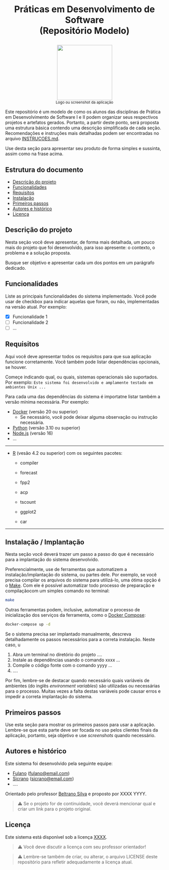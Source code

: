 # <p align="center"> Práticas em Desenvolvimento de Software <br/> (Repositório Modelo) </p>

<p align="center">
  <img src="" height="175px" />
  <br/>
  <small>Logo ou screenshot da aplicação</small>
</p>

Este repositório é um modelo de como os alunos das disciplinas de Prática em Desenvolvimento de Software I e II podem organizar seus respectivos projetos e artefatos gerados. Portanto, a partir deste ponto, será proposta uma estrutura básica contendo uma descrição simplificada de cada seção. Recomendações e instruções mais detalhadas podem ser encontradas no arquivo [INSTRUCOES.md](INSTRUCOES.md).

Use desta seção para apresentar seu produto de forma simples e sussinta, assim como na frase acima.

## Estrutura do documento

- [Descrição do projeto](#descri%C3%A7%C3%A3o-do-projeto)
- [Funcionalidades](#funcionalidades)
- [Requisitos](#requisitos)
- [Instalação](#instala%C3%A7%C3%A3o--implanta%C3%A7%C3%A3o)
- [Primeiros passos](#primeiros-passos)
- [Autores e histórico](#autores-e-hist%C3%B3rico)
- [Licença](#licen%C3%A7a)

## Descrição do projeto

Nesta seção você deve apresentar, de forma mais detalhada, um pouco mais do projeto que foi desenvolvido, para isso apresente: o contexto, o problema e a solução proposta.

Busque ser objetivo e apresentar cada um dos pontos em um parágrafo dedicado.

## Funcionalidades

Liste as principais funcionalidades do sistema implementado. Você pode usar de checkbox para indicar aquelas que foram, ou não, implementadas na versão atual. Por exemplo:

- [x] Funcionalidade 1
- [ ] Funcionalidade 2
- [ ] ...

## Requisitos

Aqui você deve apresentar todos os requisitos para que sua aplicação funcione corretamente. Você também pode listar dependências opcionais, se houver.

Começe indicando qual, ou quais, sistemas operacionais são suportados. Por exemplo: `Este sistema foi desenvolvido e amplamente testado em ambientes Unix ...`

Para cada uma das dependências do sistema é importatne listar também a versão mínima necessária. Por exemplo:

- [Docker](https://www.docker.com/) (versão 20 ou superior)
  - Se necessário, você pode deixar alguma observação ou instrução necessária.
- [Python](https://www.python.org/) (versão 3.10 ou superior)
- [Node.js](https://nodejs.org/) (versão 16)
- ...

---

- [R](https://www.r-project.org/) (vesão 4.2 ou superior) com os seguintes pacotes:
  
  - compiler
  
  - forecast
  
  - fpp2
  
  - acp
  
  - tscount
  
  - ggplot2
  
  - car

---



## Instalação / Implantação

Nesta seção você deverá trazer um passo a passo do que é necessário para a implantação do sistema desenvolvido.

Preferencialmente, use de ferramentas que automatizem a instalação/implantação do sistema, ou partes dele. Por exemplo, se você precisa compilar os arquivos do sistema para utilizá-lo, uma ótima opção é o [Make](https://www.gnu.org/software/make/). Com ele é possível automatizar todo processo de preparação e compilaçãocom um simples comando no terminal:

```sh
make
```

Outras ferramentas podem, inclusive, automatizar o processo de inicialização dos serviços da ferramenta, como o [Docker Compose](https://docs.docker.com/compose/):

```sh
docker-compose up -d
```

Se o sistema precisa ser implantado manualmente, descreva detalhadamente os passos necessários para a correta instalação. Neste caso, u

1. Abra um terminal no diretório do projeto ....
2. Instale as dependências usando o comando xxxx ...
3. Compile o código fonte com o comando yyyy ...
4. ....

Por fim, lembre-se de destacar quando necessário quais variáveis de ambientes (do inglês _environment variables_) são utilizadas ou necessárias para o processo. Muitas vezes a falta destas variáveis pode causar erros e impedir a correta implantação do sistema.

## Primeiros passos

Use esta seção para mostrar os primeiros passos para usar a aplicação. Lembre-se que esta parte deve ser focada no uso pelos clientes finais da aplicação, portanto, seja objetivo e use _screenshots_ quando necessário.

## Autores e histórico

Este sistema foi desenvolvido pela seguinte equipe:

- [Fulano](https://github.com/fulano) (fulano@email.com)
- [Sicrano](https://github.com/sicrano) (sicrano@email.com)
- ....

Orientado pelo professor [Beltrano Silva](https://github.com/beltrano-silva) e proposto por XXXX YYYY.

> :warning: Se o projeto for de continuidade, vocẽ deverá mencionar qual e criar um link para o projeto original.

## Licença

Este sistema está disponível sob a licença [XXXX](https://opensource.org/licenses/).

> :warning: Você deve discutir a licença com seu professor orientador!

> :warning: Lembre-se também de criar, ou alterar, o arquivo LICENSE deste repositório para refletir adequadamente a licença atual.
